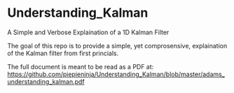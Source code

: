# Understanding_Kalman
A Simple and Verbose Explaination of a 1D Kalman Filter

The goal of this repo is to provide a simple, yet comprosensive, explaination of
the Kalman filter from first princials.

The full document is meant to be read as a PDF at: https://github.com/piepieninja/Understanding_Kalman/blob/master/adams_understanding_kalman.pdf
